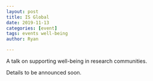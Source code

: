 ```yaml
---
layout: post
title: IS Global
date: 2019-11-13
categories: [event]
tags: events well-being
author: Ryan

---
```


A talk on supporting well-being in research communities.

Details to be announced soon.
